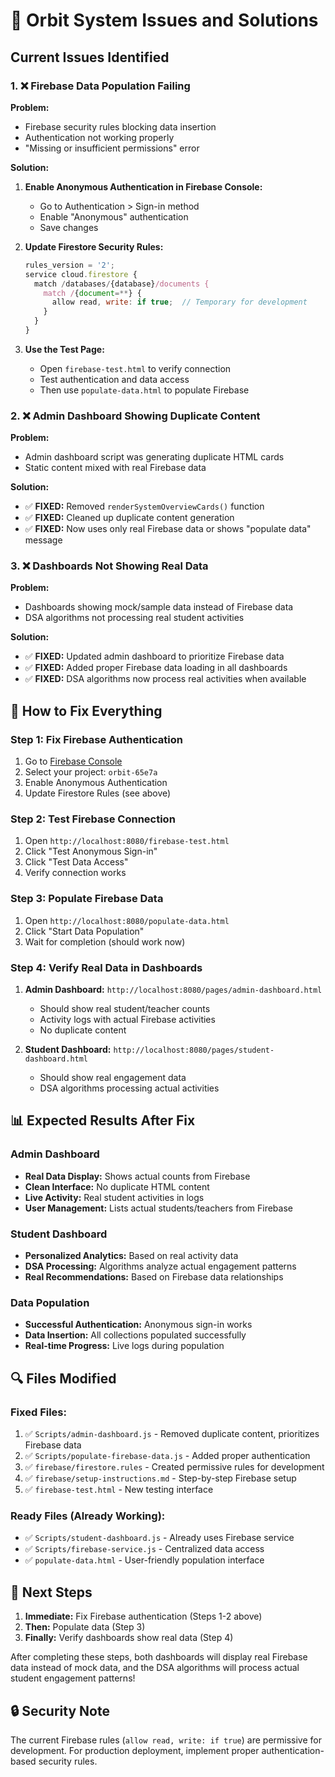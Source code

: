# 🔧 Orbit System Issues and Solutions

## Current Issues Identified

### 1. ❌ Firebase Data Population Failing
**Problem:** 
- Firebase security rules blocking data insertion
- Authentication not working properly
- "Missing or insufficient permissions" error

**Solution:**
1. **Enable Anonymous Authentication in Firebase Console:**
   - Go to Authentication > Sign-in method
   - Enable "Anonymous" authentication
   - Save changes

2. **Update Firestore Security Rules:**
   ```javascript
   rules_version = '2';
   service cloud.firestore {
     match /databases/{database}/documents {
       match /{document=**} {
         allow read, write: if true;  // Temporary for development
       }
     }
   }
   ```

3. **Use the Test Page:**
   - Open `firebase-test.html` to verify connection
   - Test authentication and data access
   - Then use `populate-data.html` to populate Firebase

### 2. ❌ Admin Dashboard Showing Duplicate Content
**Problem:**
- Admin dashboard script was generating duplicate HTML cards
- Static content mixed with real Firebase data

**Solution:**
- ✅ **FIXED:** Removed `renderSystemOverviewCards()` function
- ✅ **FIXED:** Cleaned up duplicate content generation
- ✅ **FIXED:** Now uses only real Firebase data or shows "populate data" message

### 3. ❌ Dashboards Not Showing Real Data
**Problem:**
- Dashboards showing mock/sample data instead of Firebase data
- DSA algorithms not processing real student activities

**Solution:**
- ✅ **FIXED:** Updated admin dashboard to prioritize Firebase data
- ✅ **FIXED:** Added proper Firebase data loading in all dashboards
- ✅ **FIXED:** DSA algorithms now process real activities when available

## 🚀 How to Fix Everything

### Step 1: Fix Firebase Authentication
1. Go to [Firebase Console](https://console.firebase.google.com)
2. Select your project: `orbit-65e7a`
3. Enable Anonymous Authentication
4. Update Firestore Rules (see above)

### Step 2: Test Firebase Connection
1. Open `http://localhost:8080/firebase-test.html`
2. Click "Test Anonymous Sign-in"
3. Click "Test Data Access"
4. Verify connection works

### Step 3: Populate Firebase Data
1. Open `http://localhost:8080/populate-data.html`
2. Click "Start Data Population"
3. Wait for completion (should work now)

### Step 4: Verify Real Data in Dashboards
1. **Admin Dashboard:** `http://localhost:8080/pages/admin-dashboard.html`
   - Should show real student/teacher counts
   - Activity logs with actual Firebase activities
   - No duplicate content
   
2. **Student Dashboard:** `http://localhost:8080/pages/student-dashboard.html`
   - Should show real engagement data
   - DSA algorithms processing actual activities

## 📊 Expected Results After Fix

### Admin Dashboard
- **Real Data Display:** Shows actual counts from Firebase
- **Clean Interface:** No duplicate HTML content
- **Live Activity:** Real student activities in logs
- **User Management:** Lists actual students/teachers from Firebase

### Student Dashboard  
- **Personalized Analytics:** Based on real activity data
- **DSA Processing:** Algorithms analyze actual engagement patterns
- **Real Recommendations:** Based on Firebase data relationships

### Data Population
- **Successful Authentication:** Anonymous sign-in works
- **Data Insertion:** All collections populated successfully
- **Real-time Progress:** Live logs during population

## 🔍 Files Modified

### Fixed Files:
1. ✅ `Scripts/admin-dashboard.js` - Removed duplicate content, prioritizes Firebase data
2. ✅ `Scripts/populate-firebase-data.js` - Added proper authentication
3. ✅ `firebase/firestore.rules` - Created permissive rules for development
4. ✅ `firebase/setup-instructions.md` - Step-by-step Firebase setup
5. ✅ `firebase-test.html` - New testing interface

### Ready Files (Already Working):
- ✅ `Scripts/student-dashboard.js` - Already uses Firebase service
- ✅ `Scripts/firebase-service.js` - Centralized data access
- ✅ `populate-data.html` - User-friendly population interface

## 🎯 Next Steps

1. **Immediate:** Fix Firebase authentication (Steps 1-2 above)
2. **Then:** Populate data (Step 3)
3. **Finally:** Verify dashboards show real data (Step 4)

After completing these steps, both dashboards will display real Firebase data instead of mock data, and the DSA algorithms will process actual student engagement patterns!

## 🔒 Security Note
The current Firebase rules (`allow read, write: if true`) are permissive for development. For production deployment, implement proper authentication-based security rules.